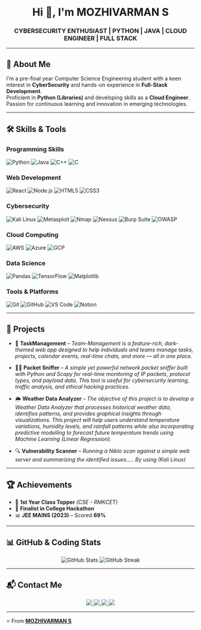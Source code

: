 <h1 align="center">Hi 👋, I'm MOZHIVARMAN S</h1>
<h3 align="center">CYBERSECURITY ENTHUSIAST | PYTHON | JAVA | CLOUD ENGINEER | FULL STACK</h3>

---

## 🌟 About Me  
I'm a pre-final year Computer Science Engineering student with a keen interest in **CyberSecurity** and hands-on experience in **Full-Stack Development**.  
Proficient in **Python (Libraries)** and developing skills as a **Cloud Engineer**.  
Passion for continuous learning and innovation in emerging technologies.

---

## 🛠️ Skills & Tools  

### **Programming Skills**  
![Python](https://img.shields.io/badge/Python-3776AB?style=for-the-badge&logo=python&logoColor=white)
![Java](https://img.shields.io/badge/Java-ED8B00?style=for-the-badge&logo=java&logoColor=white)
![C++](https://img.shields.io/badge/C%2B%2B-00599C?style=for-the-badge&logo=c%2B%2B&logoColor=white)
![C](https://img.shields.io/badge/C-00599C?style=for-the-badge&logo=c&logoColor=white)

### **Web Development**  
![React](https://img.shields.io/badge/React-20232A?style=for-the-badge&logo=react&logoColor=61DAFB)
![Node.js](https://img.shields.io/badge/Node.js-43853D?style=for-the-badge&logo=node.js&logoColor=white)
![HTML5](https://img.shields.io/badge/HTML5-E34F26?style=for-the-badge&logo=html5&logoColor=white)
![CSS3](https://img.shields.io/badge/CSS3-1572B6?style=for-the-badge&logo=css3&logoColor=white)

### **Cybersecurity**  
![Kali Linux](https://img.shields.io/badge/Kali_Linux-557C94?style=for-the-badge&logo=kalilinux&logoColor=white)
![Metasploit](https://img.shields.io/badge/Metasploit-4E4E4E?style=for-the-badge&logo=metasploit&logoColor=white)
![Nmap](https://img.shields.io/badge/Nmap-00457C?style=for-the-badge&logo=nmap&logoColor=white)
![Nessus](https://img.shields.io/badge/Nessus-00B5E2?style=for-the-badge&logoColor=white)
![Burp Suite](https://img.shields.io/badge/Burp_Suite-FF6633?style=for-the-badge&logo=burpsuite&logoColor=white)
![OWASP](https://img.shields.io/badge/OWASP_Top_10-000000?style=for-the-badge&logo=owasp&logoColor=white)

### **Cloud Computing**  
![AWS](https://img.shields.io/badge/AWS-232F3E?style=for-the-badge&logo=amazon-aws&logoColor=white)
![Azure](https://img.shields.io/badge/Azure-0078D4?style=for-the-badge&logo=microsoft-azure&logoColor=white)
![GCP](https://img.shields.io/badge/GCP-4285F4?style=for-the-badge&logo=google-cloud&logoColor=white)

### **Data Science**  
![Pandas](https://img.shields.io/badge/Pandas-150458?style=for-the-badge&logo=pandas&logoColor=white)
![TensorFlow](https://img.shields.io/badge/TensorFlow-FF6F00?style=for-the-badge&logo=tensorflow&logoColor=white)
![Matplotlib](https://img.shields.io/badge/Matplotlib-11557C?style=for-the-badge&logo=matplotlib&logoColor=white)

### **Tools & Platforms**  
![Git](https://img.shields.io/badge/Git-F05032?style=for-the-badge&logo=git&logoColor=white)
![GitHub](https://img.shields.io/badge/GitHub-181717?style=for-the-badge&logo=github&logoColor=white)
![VS Code](https://img.shields.io/badge/VS%20Code-007ACC?style=for-the-badge&logo=visual-studio-code&logoColor=white)
![Notion](https://img.shields.io/badge/Notion-000000?style=for-the-badge&logo=notion&logoColor=white)

---

## 🚀 Projects  

- 🔧 **TaskManagement** – *Team-Management is a feature-rich, dark-themed web app designed to help individuals and teams manage tasks, projects, calendar events, real-time chats, and more — all in one place.*
   
- 🕵️‍♂️ **Packet Sniffer** – *A simple yet powerful network packet sniffer built with Python and Scapy for real-time monitoring of IP packets, protocol types, and payload data. 
This tool is useful for cybersecurity learning, traffic analysis, and ethical hacking practices.*

- 🌦️ **Weather Data Analyzer** – *The objective of this project is to develop a Weather Data Analyzer that processes historical weather data, identifies patterns, and provides graphical insights through visualizations. This project will help users understand temperature variations, humidity levels, and rainfall patterns while also incorporating predictive modelling to forecast future temperature trends using Machine Learning (Linear Regression).*
  
- 🔍 **Vulnerability Scanner** – *Running a Nikto scan against a simple web server and summarizing the identified issues..... By using (Kali Linux)*  

---

## 🏆 Achievements  

- 🥇 **1st Year Class Topper** *(CSE - RMKCET)*  
- 🎯 **Finalist in College Hackathon**  
- 📊 **JEE MAINS (2023)** – Scored **69%**

---

## 📊 GitHub & Coding Stats  

<p align="center">
  <img src="https://github-readme-stats.vercel.app/api?username=MozhivarmanS&show_icons=true&theme=tokyonight" alt="GitHub Stats" />
  <img src="https://github-readme-streak-stats.herokuapp.com/?user=MozhivarmanS&theme=tokyonight" alt="GitHub Streak" />
</p>


---

## 📬 Contact Me  

<p align="center">
  <a href="https://www.linkedin.com/in/mozhivarmanofficial/" target="_blank">
    <img src="https://img.shields.io/badge/LinkedIn-0077B5?style=for-the-badge&logo=linkedin&logoColor=white"/>
  </a>
  <a href="https://leetcode.com/u/MOZHIVARMAN_S/" target="_blank">
    <img src="https://img.shields.io/badge/LeetCode-FFA116?style=for-the-badge&logo=leetcode&logoColor=white"/>
  </a>
  <a href="https://www.instagram.com/iam_ur_skm_69/" target="_blank">
    <img src="https://img.shields.io/badge/Instagram-E4405F?style=for-the-badge&logo=instagram&logoColor=white"/>
  </a>
  <a href="mailto:yourmail@example.com" target="_blank">
    <img src="https://img.shields.io/badge/Gmail-D14836?style=for-the-badge&logo=gmail&logoColor=white"/>
  </a>
</p>

---

⭐️ From [**MOZHIVARMAN S**](https://github.com/MozhivarmanS)
